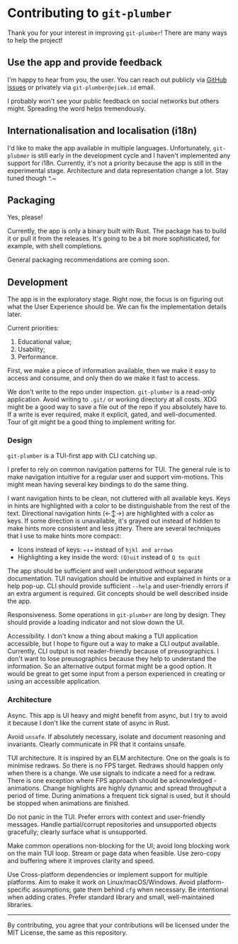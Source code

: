 # Contributing to `git-plumber`

Thank you for your interest in improving `git-plumber`!
There are many ways to help the project!

## Use the app and provide feedback

I'm happy to hear from you, the user.
You can reach out publicly via [GitHub issues](https://github.com/ejiektpobehuk/git-plumber/issues) or privately via `git-plumber@ejiek.id` email.

I probably won't see your public feedback on social networks but others might.
Spreading the word helps tremendously.

## Internationalisation and localisation (i18n)

I'd like to make the app available in multiple languages.
Unfortunately, `git-plubmer` is still early in the development cycle and I haven't implemented any support for i18n.
Currently, it's not a priority because the app is still in the experimental stage.
Architecture and data representation change a lot.
Stay tuned though ^.~

## Packaging

Yes, please!

Currently, the app is only a binary built with Rust.
The package has to build it or pull it from the releases.
It's going to be a bit more sophisticated, for example, with shell completions.

General packaging recommendations are coming soon.

## Development

The app is in the exploratory stage.
Right now, the focus is on figuring out what the User Experience should be.
We can fix the implementation details later.

Current priorities:
1. Educational value;
1. Usability;
1. Performance.

First, we make a piece of information available, then we make it easy to access and consume, and only then do we make it fast to access.


We don't write to the repo under inspection.
`git-plumber` is a read-only application.
Avoid writing to `.git/` or working directory at all costs.
XDG might be a good way to save a file out of the repo if you absolutely have to.
If a write is ever required, make it explicit, gated, and well-documented.
Tour of git might be a good thing to implement writing for.

### Design

`git-plumber` is a TUI-first app with CLI catching up.

I prefer to rely on common navigation patterns for TUI.
The general rule is to make navigation intuitive for a regular user and support vim-motions.
This might mean having several key bindings to do the same thing.

I want navigation hints to be clean, not cluttered with all available keys.
Keys in hints are highlighted with a color to be distinguishable from the rest of the text.
Directional navigation hints (←↕→) are highlighted with a color as keys.
If some direction is unavailable, it's grayed out instead of hidden to make hints more consistent and less jittery.
There are several techniques that I use to make hints more compact:
- Icons instead of keys: `←↕→` instead of `hjkl and arrows`
- Highlighting a key inside the word: `(Q)uit` instead of `Q to quit`

The app should be sufficient and well understood without separate documentation.
TUI navigation should be intuitive and explained in hints or a help pop-up.
CLI should provide sufficient `--help` and user-friendly errors if an extra argument is required.
Git concepts should be well described inside the app.

Responsiveness.
Some operations in `git-plumber` are long by design.
They should provide a loading indicator and not slow down the UI.

Accessibility.
I don't know a thing about making a TUI application accessible, but I hope to figure out a way to make a CLI output available.
Currently, CLI output is not reader-friendly because of preusographics.
I don't want to lose preusographics because they help to understand the information.
So an alternative output format might be a good option.
It would be great to get some input from a person experienced in creating or using an accessible application.

### Architecture

Async. This app is UI heavy and might benefit from async, but I try to avoid it because I don't like the current state of async in Rust.

Avoid `unsafe`.
If absolutely necessary, isolate and document reasoning and invariants.
Clearly communicate in PR that it contains unsafe.

TUI architecture.
It is inspired by an ELM architecture.
One on the goals is to minimise redraws.
So there is no FPS target.
Redraws should happen only when there is a change.
We use signals to indicate a need for a redraw.
There is one exception where FPS approach should be acknowledged - animations.
Change highlights are highly dynamic and spread throughput a period of time.
During animations a frequent tick signal is used, but it should be stopped when animations are finished.

Do not panic in the TUI.
Prefer errors with context and user-friendly messages.
Handle partial/corrupt repositories and unsupported objects gracefully; clearly surface what is unsupported.

Make common operations non-blocking for the UI; avoid long blocking work on the main TUI loop.
Stream or page data when feasible.
Use zero-copy and buffering where it improves clarity and speed.

Use Cross-platform dependencies or implement support for multiple platforms.
Aim to make it work on Linux/macOS/Windows.
Avoid platform-specific assumptions; gate them behind `cfg` when necessary.
Be intentional when adding crates.
Prefer standard library and small, well-maintained libraries.

___

By contributing, you agree that your contributions will be licensed under the MIT License, the same as this repository.
